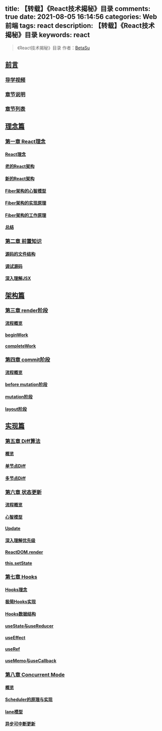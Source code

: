 title: 【转载】《React技术揭秘》目录
comments: true
date: 2021-08-05 16:14:56
categories: Web前端
tags: react
description: 【转载】《React技术揭秘》目录
keywords: react
---
> 《React技术揭秘》目录
> 作者：[BetaSu](https://github.com/BetaSu)

## [前言](https://react.iamkasong.com/)
### [导学视频](https://react.iamkasong.com/)
### [章节说明](https://react.iamkasong.com/)
### [章节列表](https://react.iamkasong.com/)

## [理念篇](https://react.iamkasong.com/preparation/idea.html)
### [第一章 React理念](https://react.iamkasong.com/preparation/idea.html)
#### [React理念](https://react.iamkasong.com/preparation/idea.html)
#### [老的React架构](https://react.iamkasong.com/preparation/oldConstructure.html)
#### [新的React架构](https://react.iamkasong.com/preparation/newConstructure.html)
#### [Fiber架构的心智模型](https://react.iamkasong.com/process/fiber-mental.html)
#### [Fiber架构的实现原理](https://react.iamkasong.com/process/fiber.html)
#### [Fiber架构的工作原理](https://react.iamkasong.com/process/doubleBuffer.html)
#### [总结](https://react.iamkasong.com/preparation/summary.html)
### [第二章 前置知识](https://react.iamkasong.com/preparation/summary.html)
#### [源码的文件结构](https://react.iamkasong.com/preparation/summary.html)
#### [调试源码](https://react.iamkasong.com/preparation/source.html)
#### [深入理解JSX](https://react.iamkasong.com/preparation/jsx.html)

## [架构篇](https://react.iamkasong.com/process/reconciler.html)
### [第三章 render阶段](https://react.iamkasong.com/process/reconciler.html)
#### [流程概览](https://react.iamkasong.com/process/reconciler.html)
#### [beginWork](https://react.iamkasong.com/process/beginWork.html)
#### [completeWork](https://react.iamkasong.com/process/completeWork.html)
### [第四章 commit阶段](https://react.iamkasong.com/renderer/prepare.html)
#### [流程概览](https://react.iamkasong.com/renderer/prepare.html)
#### [before mutation阶段](https://react.iamkasong.com/renderer/beforeMutation.html)
#### [mutation阶段](https://react.iamkasong.com/renderer/mutation.html)
#### [layout阶段](https://react.iamkasong.com/renderer/layout.html)

## [实现篇](https://react.iamkasong.com/diff/prepare.html)
### [第五章 Diff算法](https://react.iamkasong.com/diff/prepare.html)
#### [概览](https://react.iamkasong.com/diff/prepare.html)
#### [单节点Diff](https://react.iamkasong.com/diff/one.html)
#### [多节点Diff](https://react.iamkasong.com/diff/multi.html)
### [第六章 状态更新](https://react.iamkasong.com/state/prepare.html)
#### [流程概览](https://react.iamkasong.com/state/prepare.html)
#### [心智模型](https://react.iamkasong.com/state/mental.html)
#### [Update](https://react.iamkasong.com/state/update.html)
#### [深入理解优先级](https://react.iamkasong.com/state/priority.html)
#### [ReactDOM.render](https://react.iamkasong.com/state/reactdom.html)
#### [this.setState](https://react.iamkasong.com/state/setstate.html)
### [第七章 Hooks](https://react.iamkasong.com/hooks/prepare.html)
#### [Hooks理念](https://react.iamkasong.com/hooks/prepare.html)
#### [极简Hooks实现](https://react.iamkasong.com/hooks/create.html)
#### [Hooks数据结构](https://react.iamkasong.com/hooks/structure.html)
#### [useState与useReducer](https://react.iamkasong.com/hooks/usestate.html)
#### [useEffect](https://react.iamkasong.com/hooks/useeffect.html)
#### [useRef](https://react.iamkasong.com/hooks/useref.html)
#### [useMemo与useCallback](https://react.iamkasong.com/hooks/usememo.html)
### [第八章 Concurrent Mode](https://react.iamkasong.com/hooks/usememo.html)
#### [概览](https://react.iamkasong.com/hooks/usememo.html)
#### [Scheduler的原理与实现](https://react.iamkasong.com/concurrent/scheduler.html)
#### [lane模型](https://react.iamkasong.com/concurrent/lane.html)
#### [异步可中断更新](https://react.iamkasong.com/concurrent/disrupt.html)
